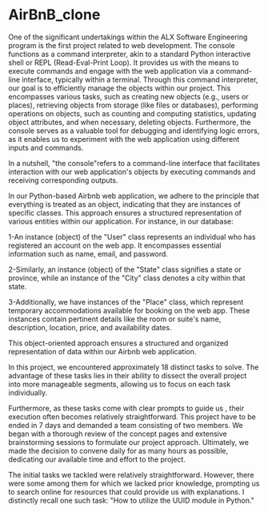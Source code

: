 # AirBnB_clone

One of the significant undertakings within the ALX Software Engineering program is the first project related to web development.
The console functions as a command interpreter, akin to a standard Python interactive shell or REPL (Read-Eval-Print Loop). It provides us with the means to execute commands and engage with the web application via a command-line interface, typically within a terminal. Through this command interpreter, our goal is to efficiently manage the objects within our project. This encompasses various tasks, such as creating new objects (e.g., users or places), retrieving objects from storage (like files or databases), performing operations on objects, such as counting and computing statistics, updating object attributes, and when necessary, deleting objects. Furthermore, the console serves as a valuable tool for debugging and identifying logic errors, as it enables us to experiment with the web application using different inputs and commands.



In a nutshell, "the console"refers to a command-line interface that facilitates interaction with our web application's objects by executing commands and receiving corresponding outputs.

In our Python-based Airbnb web application, we adhere to the principle that everything is treated as an object, indicating that they are instances of specific classes. This approach ensures a structured representation of various entities within our application. For instance, in our database:

1-An instance (object) of the "User" class represents an individual who has registered an account on the web app. It encompasses essential information such as name, email, and password.

2-Similarly, an instance (object) of the "State" class signifies a state or province, while an instance of the "City" class denotes a city within that state.

3-Additionally, we have instances of the "Place" class, which represent temporary accommodations available for booking on the web app. These instances contain pertinent details like the room or suite's name, description, location, price, and availability dates.

This object-oriented approach ensures a structured and organized representation of data within our Airbnb web application.








In this project, we encountered approximately 18 distinct tasks to solve. The advantage of these tasks lies in their ability to dissect the overall project into more manageable segments, allowing us to focus on each task individually.

Furthermore, as these tasks come with clear prompts to guide us , their execution often becomes relatively straightforward.
This project have to be  ended in 7 days and demanded a team consisting of two members.
We began with a thorough review of the concept pages and extensive brainstorming sessions to formulate our project approach. Ultimately, we made the decision to convene daily for as many hours as possible, dedicating our available time and effort to the project.

The initial tasks we tackled were relatively straightforward. However, there were some among them for which we lacked prior knowledge, prompting us to search online for resources that could provide us with explanations. I distinctly recall one such task: "How to utilize the UUID module in Python."
